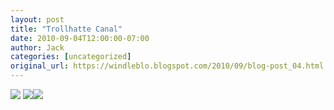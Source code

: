 ```yaml
---
layout: post
title: "Trollhatte Canal"
date: 2010-09-04T12:00:00-07:00
author: Jack
categories: [uncategorized]
original_url: https://windleblo.blogspot.com/2010/09/blog-post_04.html
---
```


![](https://lh3.googleusercontent.com/blogger_img_proxy/AEn0k_vGB2NljbStEwVVqoGxzAHw7EZ3kF-XbAhoEfIwEjZ6fqD4OdAKVKgAuj6tnmGzFFiLd8b2JqRUPqdkoB_qB9sjPn-iiu0OPUv0xa5rthGjPj8zcVStJlUpDP9QptnY2VSydNSpEM2E1SzIITD9nyQDmBGgmCR-AzL1bMOViVtHVGdlnan6juC5rVEVK0cQpRBhczQw3F_5zlIFrPAw25xFT0hhzmJm6IwUIWNgnWdKDc9ArvquOV5RrstvsgT5360sLgoeOpiJ09_kj2fm4Iin6R7lG6der1xuJkLUFhDF5vMiqrcavA=s0-d) [![](https://lh3.googleusercontent.com/blogger_img_proxy/AEn0k_tWOE50OZ-acHejOE5G1lMdgzZ-El9fWkAevV2kkH16tgiOrFi5dCB7T_e-aMwvkzoYZiq6u7Txyh8sMsRuBKmlVnXvW2bzfUujX3ZG4ZFZ70BO_52vV-bd=s0-d)](http://photobucket.com/redirect/album?showShareLB=1)[![](https://lh3.googleusercontent.com/blogger_img_proxy/AEn0k_uFziVRXUxV6V07QjJY4S2PwGTeeQOFpzHNJQc4MbwwGppXGOJ_7E29xKof9I3tVbfSRFMV0CnWS5d0ifpyKF4yo6v2LOL8TIw-ePBf0N1dFYKDNDLxigFD=s0-d)](http://s373.photobucket.com/albums/oo174/windleblo/Trollhatte/)